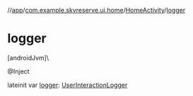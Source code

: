 //[app](../../../index.md)/[com.example.skyreserve.ui.home](../index.md)/[HomeActivity](index.md)/[logger](logger.md)

# logger

[androidJvm]\

@<!---  GfmCommand {"@class":"org.jetbrains.dokka.gfm.ResolveLinkGfmCommand","dri":{"packageName":"javax.inject","classNames":"Inject","callable":null,"target":{"@class":"org.jetbrains.dokka.links.PointingToDeclaration"},"extra":null}} --->Inject<!--- --->

lateinit var [logger](logger.md): [UserInteractionLogger](../../com.example.skyreserve.util/-user-interaction-logger/index.md)
